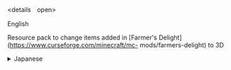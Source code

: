 <details　open><summary>English</summary>
   
   Resource pack to change items added in [Farmer's Delight](https://www.curseforge.com/minecraft/mc- 
   mods/farmers-delight) to 3D
   

</details>



<details><summary>Japanese</summary>


[Farmer's Delight](https://www.curseforge.com/minecraft/mc-mods/farmers-delight)
で追加されるアイテムを3Dに変更するリソースパック

</details>
